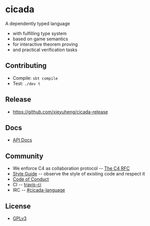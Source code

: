 # cicada

A dependently typed language
- with fulfilling type system
- based on game semantics
- for interactive theorem proving
- and practical verification tasks

## Contributing

- Compile: `sbt compile`
- Test: `./dev t`

## Release

- https://github.com/xieyuheng/cicada-release

## Docs

- [API Docs](https://cicada.xieyuheng.now.sh/xieyuheng/cicada/index.html)

## Community

- We enforce C4 as collaboration protocol -- [The C4 RFC](https://rfc.zeromq.org/spec:42/C4)
- [Style Guide](STYLE-GUIDE.md) -- observe the style of existing code and respect it
- [Code of Conduct](CODE-OF-CONDUCT.md)
- CI -- [travis-ci](https://travis-ci.org/xieyuheng/cicada)
- IRC -- [#cicada-language](https://kiwiirc.com/nextclient/irc.freenode.net/#cicada-language)

## License

- [GPLv3](LICENSE)

